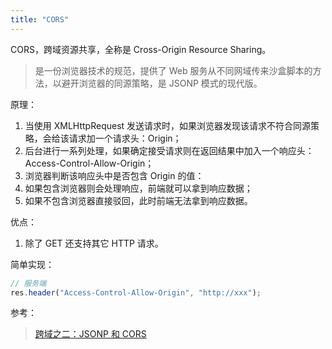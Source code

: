 ```yaml
---
title: "CORS"
---
```


CORS，跨域资源共享，全称是 Cross-Origin Resource Sharing。

> 是一份浏览器技术的规范，提供了 Web 服务从不同网域传来沙盒脚本的方法，以避开浏览器的同源策略，是 JSONP 模式的现代版。

原理：

1. 当使用 XMLHttpRequest 发送请求时，如果浏览器发现该请求不符合同源策略，会给该请求加一个请求头：Origin；
1. 后台进行一系列处理，如果确定接受请求则在返回结果中加入一个响应头：Access-Control-Allow-Origin；
1. 浏览器判断该响应头中是否包含 Origin 的值：
1. 如果包含浏览器则会处理响应，前端就可以拿到响应数据；
1. 如果不包含浏览器直接驳回，此时前端无法拿到响应数据。

优点：

1. 除了 GET 还支持其它 HTTP 请求。

简单实现：

```javascript
// 服务端
res.header("Access-Control-Allow-Origin", "http://xxx");
```

参考：

> [跨域之二：JSONP 和 CORS](https://www.jianshu.com/p/94946ca90194)
